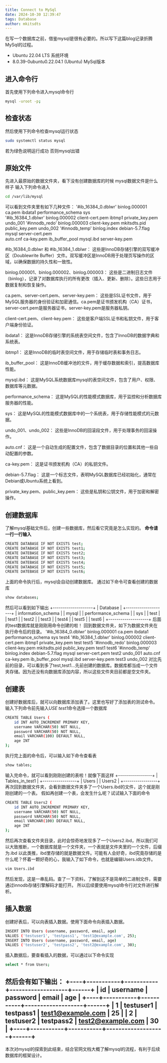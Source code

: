 ```yaml
---
title: Connect to MySql
date: 2024-10-30 12:39:47
tags: Database
author: mkitsdts
---
```

在写一个数据库之前，借鉴mysql是很有必要的。所以写下这篇blog记录折腾MySql的过程。
* Ubuntu 22.04 LTS 系统环境
* 8.0.39-0ubuntu0.22.04.1 (Ubuntu) MySql版本

## 进入命令行
首先使用下列命令进入mysql命令行
```bash
mysql -uroot -p;
```

## 检查状态
然后使用下列命令检查mysql运行状态
```bash
sudo systemctl status mysql
```
若为绿色说明运行成功
否则mysql出错

## 原始文件
先进入最原始的数据文件夹，看下没有创建数据库的时候 mysql数据文件是什么样子
输入下列命令进入
```bash
cd /var/lib/mysql
```
可以看到文件夹里有如下几种文件：
'#ib_16384_0.dblwr'   binlog.000001   ca.pem            ibdata1        performance_schema   sys     
'#ib_16384_1.dblwr'   binlog.000002   client-cert.pem   ibtmp1         private_key.pem      undo_001
'#innodb_redo'        binlog.000003   client-key.pem    mkitsdts.pid   public_key.pem       undo_002
'#innodb_temp'        binlog.index    debian-5.7.flag   mysql          server-cert.pem      
 auto.cnf             ca-key.pem      ib_buffer_pool    mysql.ibd      server-key.pem          

#ib_16384_0.dblwr 和 #ib_16384_1.dblwr：
这些是InnoDB存储引擎的双写缓冲区（Doublewrite Buffer）文件。双写缓冲区是InnoDB用于处理页写操作的区域，以确保数据的持久性和一致性。

binlog.000001、binlog.000002、binlog.000003：
这些是二进制日志文件（binlog），记录了对数据库执行的所有更改（插入、更新、删除）。这些日志用于数据复制和恢复操作。

ca.pem、server-cert.pem、server-key.pem：
这些是SSL证书文件，用于MySQL服务器的身份验证和加密通信。ca.pem是证书颁发机构（CA）证书，server-cert.pem是服务器证书，server-key.pem是服务器私钥。

client-cert.pem、client-key.pem：
这些是客户端SSL证书和私钥文件，用于客户端身份验证。

ibdata1：
这是InnoDB存储引擎的系统表空间文件，包含了InnoDB的数据字典和系统表。

ibtmp1：
这是InnoDB的临时表空间文件，用于存储临时表和事务日志。

ib_buffer_pool：
这是InnoDB缓冲池的文件，用于缓存数据和索引，提高数据库性能。

mysql.ibd：
这是MySQL系统数据库mysql的表空间文件，包含了用户、权限、数据库等元数据。

performance_schema：
这是MySQL的性能模式数据库，用于监控和分析数据库服务器的性能。

sys：
这是MySQL的性能模式数据库中的一个系统表，用于存储性能模式的元数据。

undo_001、undo_002：
这些是InnoDB的回滚段文件，用于处理事务的回滚操作。

auto.cnf：
这是一个自动生成的配置文件，包含了数据目录的位置和其他一些自动配置的参数。

ca-key.pem：
这是证书颁发机构（CA）的私钥文件。

debian-5.7.flag：
这是一个标志文件，表明MySQL数据库已经初始化，通常在Debian或Ubuntu系统上看到。

private_key.pem、public_key.pem：
这些是私钥和公钥文件，用于加密和解密操作。

## 创建数据库
了解mysql基础文件后，创建一些数据库，然后看它究竟是怎么实现的。
**命令请一行一行输入**
```bash
CREATE DATABASE IF NOT EXISTS test;
CREATE DATABASE IF NOT EXISTS test1;
CREATE DATEBASE IF NOT EXISTS test2;
CREATE DATABASE IF NOT EXISTS test3;
CREATE DATEBASE IF NOT EXISTS test4;
CREATE DATABASE IF NOT EXISTS test5;
CREATE DATEBASE IF NOT EXISTS test6;
```
上面的命令执行后，mysql会自动创建数据库。
通过如下命令可查看创建的数据库
```bash
show databases;
```
然后可以看到如下输出
+--------------------+
| Database           |
+--------------------+
| information_schema |
| mysql              |
| performance_schema |
| sys                |
| test               |
| test1              |
| test2              |
| test3              |
| test4              |
| test5              |
| test6              |
+--------------------+
后面的test数据库就是刚刚用命令创建的啦！
回到数据文件夹，如下为数据文件夹在执行命令后的目录。
'#ib_16384_0.dblwr'   binlog.000001   ca.pem            ibdata1        performance_schema   sys     test4
'#ib_16384_1.dblwr'   binlog.000002   client-cert.pem   ibtmp1         private_key.pem      test    test5
'#innodb_redo'        binlog.000003   client-key.pem    mkitsdts.pid   public_key.pem       test1   test6
'#innodb_temp'        binlog.index    debian-5.7.flag   mysql          server-cert.pem      test2   undo_001
 auto.cnf             ca-key.pem      ib_buffer_pool    mysql.ibd      server-key.pem       test3   undo_002
 对比先前的目录，可以看到多了test,test1...先前创建的数据库。数据库都当成一个文件夹存储。因为还没有向数据库添加内容，所以这些文件夹目前都是空文件夹。
 
 ## 创建表
创建好数据库后，就可以向数据库添加表了。这里也写好了添加表的测试命令。
输入下列命令前先输入*USE test1*命令选择一个数据库
```bash
CREATE TABLE Users (
    id INT AUTO_INCREMENT PRIMARY KEY,
    username VARCHAR(50) NOT NULL,
    password VARCHAR(50) NOT NULL,
    email VARCHAR(100) DEFAULT NULL,
    age INT
);
```
执行完上面的命令后，可以输入如下命令查看表
```bash
show tables;
```
输入完命令，就可以看到刚刚创建的表啦！就像下面这样
+-----------------+
| Tables_in_test1 |
+-----------------+
| Users           |
| Users2          |
+-----------------+
再次回到数据文件夹，会看到数据文件夹多了一个Users.ibd的文件，这个就是刚刚创建的一个表。
假如再创建一个表，会发生什么呢？试试输入下面的命令
```bash
CREATE TABLE Users2 (
    id INT AUTO_INCREMENT PRIMARY KEY,
    username VARCHAR(50) NOT NULL,
    password VARCHAR(50) NOT NULL,
    email VARCHAR(100) DEFAULT NULL,
    age INT
);
```
然后再次查看文件夹目录，此时会惊奇地发现多了一个Users2.ibd，所以我们可以大致推断，一个数据库就是一个文件夹，一个表就是文件夹里的一个文件，后缀为.ibd
以此类推，ibd里存储的就是数据文件。可能有人会好奇，ibd究竟存储的是什么呢？怀着一颗好奇的心，我输入了如下命令，也就是编辑Users.idb文件。
```bash
vim Users.ibd
```
然后发现，这是一串乱码。查了一下资料，了解到这不是简单的二进制文件，需要通过innodb存储引擎解码才能打开。
所以后续要使用mysql命令行对文件进行解析。

## 插入数据
创建好表后，可以向表插入数据。使用下面命令向表插入数据。
```bash
INSERT INTO Users (username, password, email, age)
VALUES ('testuser1', 'testpass1', 'test1@example.com', 25);
INSERT INTO Users (username, password, email, age)
VALUES ('testuser2', 'testpass2', 'test2@example.com', 30);
```
插入数据后，要查看插入的数据，可以通过以下命令实现
```bash
select * from Users;
```
然后会有如下输出：
+----+-----------+-----------+-------------------+------+
| id | username  | password  | email             | age  |
+----+-----------+-----------+-------------------+------+
|  1 | testuser1 | testpass1 | test1@example.com |   25 |
|  2 | testuser2 | testpass2 | test2@example.com |   30 |
+----+-----------+-----------+-------------------+------+
-----------------------
本次对mysql的探索到此结束，结合官网文档大概了解mysql的流程，有利于后续数据库的框架设计。